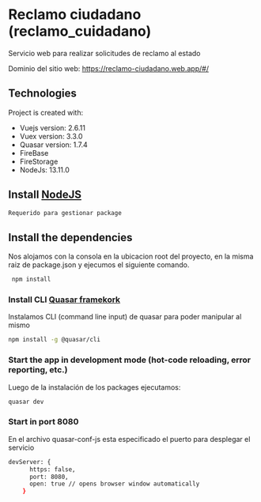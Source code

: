 # Reclamo ciudadano (reclamo_cuidadano)

Servicio web para realizar solicitudes de reclamo al estado

Dominio del sitio web: https://reclamo-ciudadano.web.app/#/

## Technologies
Project is created with:
* Vuejs version: 2.6.11
* Vuex version: 3.3.0
* Quasar version: 1.7.4
* FireBase
* FireStorage
* NodeJs: 13.11.0

## Install [NodeJS](https://nodejs.org/es/)
```bash
Requerido para gestionar package 
```

## Install the dependencies
Nos alojamos con la consola en la ubicacion root del proyecto, en la misma raiz de package.json 
y ejecumos el siguiente comando.

```bash
 npm install
```

### Install CLI [Quasar framekork](https://quasar.dev/)
Instalamos CLI (command line input) de quasar para poder manipular al mismo

```bash
npm install -g @quasar/cli
```

### Start the app in development mode (hot-code reloading, error reporting, etc.)
Luego de la instalación de los packages ejecutamos: 
```bash
quasar dev
```

### Start in port 8080
En el archivo quasar-conf-js esta especificado el puerto para desplegar el servicio

```bash
devServer: {
      https: false,
      port: 8080,
      open: true // opens browser window automatically
    }
```
